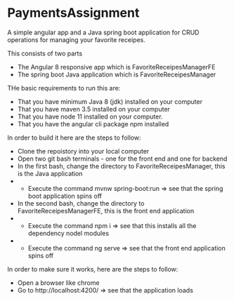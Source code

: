 # PaymentsAssignment
A simple angular app and a Java spring boot application for CRUD operations for managing your favorite receipes.

This consists of two parts
* The Angular 8 responsive app which is FavoriteReceipesManagerFE
* The spring boot Java application which is FavoriteReceipesManager

THe basic requirements to run this are:
* That you have minimum Java 8 (jdk) installed on your computer
* That you have maven 3.5 installed on your computer
* That you have node 11 installed on your computer.
* That you have the angular cli package npm installed

In order to build it here are the steps to follow:
* Clone the repoistory into your local computer
* Open two git bash terminals - one for the front end and one for backend
* In the first bash, change the directory to FavoriteReceipesManager, this is the Java application
* * Execute the command mvnw spring-boot:run => see that the spring boot application spins off
* In the second bash, change the directory to FavoriteReceipesManagerFE, this is the front end application
* * Execute the command npm i => see that this installs all the dependency nodel modules
* * Execute the command ng serve => see that the front end application spins off

In order to make sure it works, here are the steps to follow:
* Open a browser like chrome
* Go to http://localhost:4200/ => see that the application loads







